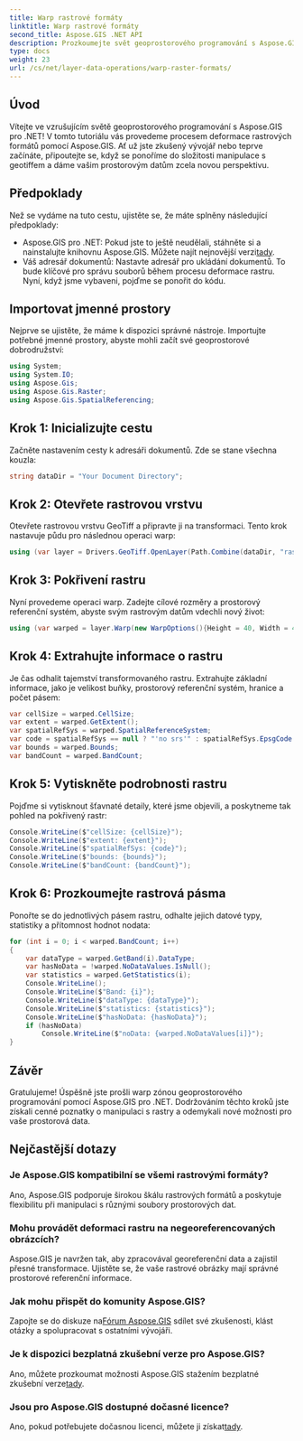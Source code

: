 ```yaml
---
title: Warp rastrové formáty
linktitle: Warp rastrové formáty
second_title: Aspose.GIS .NET API
description: Prozkoumejte svět geoprostorového programování s Aspose.GIS pro .NET. Naučte se kroutit rastrové formáty krok za krokem pro lepší vizualizaci prostorových dat.
type: docs
weight: 23
url: /cs/net/layer-data-operations/warp-raster-formats/
---
```

## Úvod
Vítejte ve vzrušujícím světě geoprostorového programování s Aspose.GIS pro .NET! V tomto tutoriálu vás provedeme procesem deformace rastrových formátů pomocí Aspose.GIS. Ať už jste zkušený vývojář nebo teprve začínáte, připoutejte se, když se ponoříme do složitosti manipulace s geotiffem a dáme vašim prostorovým datům zcela novou perspektivu.
## Předpoklady
Než se vydáme na tuto cestu, ujistěte se, že máte splněny následující předpoklady:
-  Aspose.GIS pro .NET: Pokud jste to ještě neudělali, stáhněte si a nainstalujte knihovnu Aspose.GIS. Můžete najít nejnovější verzi[tady](https://releases.aspose.com/gis/net/).
- Váš adresář dokumentů: Nastavte adresář pro ukládání dokumentů. To bude klíčové pro správu souborů během procesu deformace rastru.
Nyní, když jsme vybaveni, pojďme se ponořit do kódu.
## Importovat jmenné prostory
Nejprve se ujistěte, že máme k dispozici správné nástroje. Importujte potřebné jmenné prostory, abyste mohli začít své geoprostorové dobrodružství:
```csharp
using System;
using System.IO;
using Aspose.Gis;
using Aspose.Gis.Raster;
using Aspose.Gis.SpatialReferencing;
```
## Krok 1: Inicializujte cestu
Začněte nastavením cesty k adresáři dokumentů. Zde se stane všechna kouzla:
```csharp
string dataDir = "Your Document Directory";
```
## Krok 2: Otevřete rastrovou vrstvu
Otevřete rastrovou vrstvu GeoTiff a připravte ji na transformaci. Tento krok nastavuje půdu pro následnou operaci warp:
```csharp
using (var layer = Drivers.GeoTiff.OpenLayer(Path.Combine(dataDir, "raster_float32.tif")))
```
## Krok 3: Pokřivení rastru
Nyní provedeme operaci warp. Zadejte cílové rozměry a prostorový referenční systém, abyste svým rastrovým datům vdechli nový život:
```csharp
using (var warped = layer.Warp(new WarpOptions(){Height = 40, Width = 40, TargetSpatialReferenceSystem = SpatialReferenceSystem.Wgs84}))
```
## Krok 4: Extrahujte informace o rastru
Je čas odhalit tajemství transformovaného rastru. Extrahujte základní informace, jako je velikost buňky, prostorový referenční systém, hranice a počet pásem:
```csharp
var cellSize = warped.CellSize;
var extent = warped.GetExtent();
var spatialRefSys = warped.SpatialReferenceSystem;
var code = spatialRefSys == null ? "'no srs'" : spatialRefSys.EpsgCode.ToString();
var bounds = warped.Bounds;
var bandCount = warped.BandCount;
```
## Krok 5: Vytiskněte podrobnosti rastru
Pojďme si vytisknout šťavnaté detaily, které jsme objevili, a poskytneme tak pohled na pokřivený rastr:
```csharp
Console.WriteLine($"cellSize: {cellSize}");
Console.WriteLine($"extent: {extent}");
Console.WriteLine($"spatialRefSys: {code}");
Console.WriteLine($"bounds: {bounds}");
Console.WriteLine($"bandCount: {bandCount}");
```
## Krok 6: Prozkoumejte rastrová pásma
Ponořte se do jednotlivých pásem rastru, odhalte jejich datové typy, statistiky a přítomnost hodnot nodata:
```csharp
for (int i = 0; i < warped.BandCount; i++)
{
    var dataType = warped.GetBand(i).DataType;
    var hasNoData = !warped.NoDataValues.IsNull();
    var statistics = warped.GetStatistics(i);
    Console.WriteLine();
    Console.WriteLine($"Band: {i}");
    Console.WriteLine($"dataType: {dataType}");
    Console.WriteLine($"statistics: {statistics}");
    Console.WriteLine($"hasNoData: {hasNoData}");
    if (hasNoData)
        Console.WriteLine($"noData: {warped.NoDataValues[i]}");
}
```
## Závěr
Gratulujeme! Úspěšně jste prošli warp zónou geoprostorového programování pomocí Aspose.GIS pro .NET. Dodržováním těchto kroků jste získali cenné poznatky o manipulaci s rastry a odemykali nové možnosti pro vaše prostorová data.
## Nejčastější dotazy
### Je Aspose.GIS kompatibilní se všemi rastrovými formáty?
Ano, Aspose.GIS podporuje širokou škálu rastrových formátů a poskytuje flexibilitu při manipulaci s různými soubory prostorových dat.
### Mohu provádět deformaci rastru na negeoreferencovaných obrázcích?
Aspose.GIS je navržen tak, aby zpracovával georeferenční data a zajistil přesné transformace. Ujistěte se, že vaše rastrové obrázky mají správné prostorové referenční informace.
### Jak mohu přispět do komunity Aspose.GIS?
 Zapojte se do diskuze na[Fórum Aspose.GIS](https://forum.aspose.com/c/gis/33) sdílet své zkušenosti, klást otázky a spolupracovat s ostatními vývojáři.
### Je k dispozici bezplatná zkušební verze pro Aspose.GIS?
 Ano, můžete prozkoumat možnosti Aspose.GIS stažením bezplatné zkušební verze[tady](https://releases.aspose.com/).
### Jsou pro Aspose.GIS dostupné dočasné licence?
 Ano, pokud potřebujete dočasnou licenci, můžete ji získat[tady](https://purchase.aspose.com/temporary-license/).